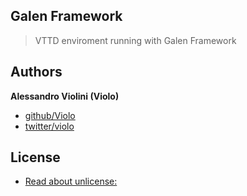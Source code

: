## Galen Framework

> VTTD enviroment running with Galen Framework


## Authors

**Alessandro Violini (Violo)**

+ [github/Violo](https://github.com/Violo/tools.git)
+ [twitter/violo](http://twitter.com/violo)


## License
+ [Read about unlicense:](http://unlicense.org)